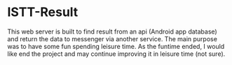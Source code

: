 # ISTT-Result

This web server is built to find result from an api (Android app database) and return the data to messenger via another service.
The main purpose was to have some fun spending leisure time. As the funtime ended, I would like end the project and may continue improving it in leisure time (not sure).

